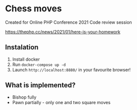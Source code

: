 # Chess moves

Created for Online PHP Conference 2021 Code review session

https://thephp.cc/news/2021/01/here-is-your-homework

## Instalation

1. Install docker
2. Run `docker-compose up -d`
3. Launch `http://localhost:8880/` in your favourite browser!

## What is implemented?
- Bishop fully
- Pawn partially - only one and two square moves